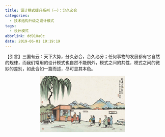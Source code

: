 ```yaml
---
title: 设计模式提升系列（一）：分久必合
categories:
  - 技术结构升级之设计模式
tags:
  - 设计模式
abbrlink: dd910a0c
date: 2019-06-01 19:19:19
---
```

【引言】三国有云：天下大势，分久必合，合久必分；任何事物的发展都有它自然的规律，而我们常用的设计模式也自然不能例外，模式之间的共性，模式之间的微妙的差别，如此合如一篇而述，尽可显其本色。
<div align=center><img src="https://github.com/ttfisher/images/raw/master/2019/2019-06-24-04.jpg" width="55%"/></div>
<!-- more -->